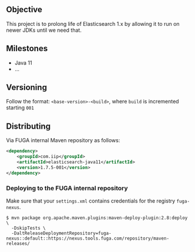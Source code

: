 ## Objective

This project is to prolong life of Elasticsearch 1.x by allowing it to run on newer JDKs until we need that.

## Milestones

* Java 11
* ...

## Versioning

Follow the format: `<base-version>-<build>`, where `build` is incremented starting `001`

## Distributing

Via FUGA internal Maven repository as follows:
```xml
<dependency>
    <groupId>com.iip</groupId>
    <artifactId>elasticsearch-java11</artifactId>
    <version>1.7.5-001</version>
</dependency>
```

### Deploying to the FUGA internal repository

Make sure that your `settings.xml` contains credentials for
the registry `fuga-nexus`.

```shell
$ mvn package org.apache.maven.plugins:maven-deploy-plugin:2.8:deploy \ 
  -DskipTests \
  -DaltReleaseDeploymentRepository=fuga-nexus::default::https://nexus.tools.fuga.com/repository/maven-releases/
```